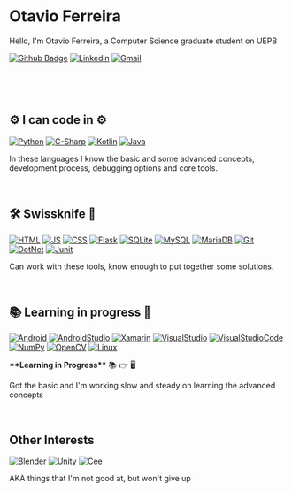 # Otavio Ferreira

Hello, I'm Otavio Ferreira, a Computer Science graduate student on UEPB

[![Github Badge](https://img.shields.io/badge/GitHub-100000?style=flat-square&logo=github&logoColor=white)](https://github.com/otavio-f)
[![Linkedin](https://img.shields.io/badge/LinkedIn-0077B5?style=flat-square&logo=linkedin&logoColor=white)](https://www.linkedin.com/in/otavio-ferreira-480aa3191)
[![Gmail](https://img.shields.io/badge/Gmail-D14836?style=flat-square&logo=gmail&logoColor=white)](mailto:otavioferreira671@gmail.com)

&nbsp;

&nbsp;

## :gear: I can code in :gear:
[![Python](https://img.shields.io/badge/Python-14354C?style=for-the-badge&logo=python&logoColor=white)](https://www.python.org/)
[![C-Sharp](https://img.shields.io/badge/C%23-239120?style=for-the-badge&logo=c-sharp&logoColor=white)](https://docs.microsoft.com/dotnet/csharp/)
[![Kotlin](https://img.shields.io/badge/Kotlin-0095D5?&style=for-the-badge&logo=kotlin&logoColor=white)](https://kotlinlang.org/)
[![Java](https://img.shields.io/badge/Java-ED8B00?style=for-the-badge&logo=java&logoColor=white)](https://www.java.com/)

In these languages I know the basic and some advanced concepts, development process, debugging options and core tools.

&nbsp;

## :hammer_and_wrench: Swissknife :toolbox:
[![HTML](https://img.shields.io/badge/HTML5-E34F26?style=for-the-badge&logo=html5&logoColor=white)](https://developer.mozilla.org/docs/Web/HTML)
[![JS](https://img.shields.io/badge/JavaScript-323330?style=for-the-badge&logo=javascript&logoColor=F7DF1E)](https://developer.mozilla.org/docs/Web/Javascript)
[![CSS](https://img.shields.io/badge/CSS3-1572B6?style=for-the-badge&logo=css3&logoColor=white)](https://developer.mozilla.org/docs/Web/CSS)
[![Flask](https://img.shields.io/badge/Flask-000000?style=for-the-badge&logo=flask&logoColor=white)](https://flask.palletsprojects.com/en/2.0.x/)
[![SQLite](https://img.shields.io/badge/SQLite-07405E?style=for-the-badge&logo=sqlite&logoColor=white)](https://www.sqlite.org/index.html)
[![MySQL](https://img.shields.io/badge/MySQL-3E6E93?style=for-the-badge&logo=mysql&logoColor=white)](https://www.mysql.com/)
[![MariaDB](https://img.shields.io/badge/MariaDB-01529E?style=for-the-badge&logo=mariadb&logoColor=white)](https://mariadb.org/)
[![Git](https://img.shields.io/badge/Git-E34F26?style=for-the-badge&logo=git&logoColor=white)](https://git-scm.com/)
[![DotNet](https://img.shields.io/badge/.NET-5C2D91?style=for-the-badge&logo=.net&logoColor=white)](https://docs.microsoft.com/dotnet/)
[![Junit](https://img.shields.io/badge/JUnit-25A162?style=for-the-badge&logo=junit5&logoColor=white)](https://junit.org/junit5/)

Can work with these tools, know enough to put together some solutions.

&nbsp;

## :books: Learning in progress :scroll:
[![Android](https://img.shields.io/badge/Android-3DDC84?style=for-the-badge&logo=android&logoColor=white)](https://www.android.com/)
[![AndroidStudio](https://img.shields.io/badge/Android%20Studio-3DDC84?style=for-the-badge&logo=androidstudio&logoColor=black)](https://developer.android.com/studio)
[![Xamarin](https://img.shields.io/badge/Xamarin-3498DB?style=for-the-badge&logo=xamarin&logoColor=white)](https://dotnet.microsoft.com/apps/xamarin)
[![VisualStudio](https://img.shields.io/badge/Visual%20Studio-3B2E58?style=for-the-badge&logo=visualstudio&logoColor=black)](https://visualstudio.microsoft.com/)
[![VisualStudioCode](https://img.shields.io/badge/Visual%20Studio%20Code-white?style=for-the-badge&logo=visualstudiocode&logoColor=0066B8)](https://code.visualstudio.com/)
[![NumPy](https://img.shields.io/badge/NumPy-013243?style=for-the-badge&logo=numpy&logoColor=white)](https://numpy.org/)
[![OpenCV](https://img.shields.io/badge/OpenCV-695AFF?style=for-the-badge&logo=opencv&logoColor=white)](https://opencv.org/)
[![Linux](https://img.shields.io/badge/Linux-E34F26?style=for-the-badge&logo=linux&logoColor=black)](https://kernel.org/)

**\*\*Learning in Progress\*\*** :books: :point_right: :desktop_computer:

Got the basic and I'm working slow and steady on learning the advanced concepts

&nbsp;

## Other Interests
[![Blender](https://img.shields.io/badge/Blender-002D79?style=for-the-badge&logo=blender&logoColor=white)](https://www.blender.org/)
[![Unity](https://img.shields.io/badge/Unity-000000?style=for-the-badge&logo=unity&logoColor=white)](https://unity.com/)
[![Cee](https://img.shields.io/badge/C-00599C?style=for-the-badge&logo=c&logoColor=white)](https://www.cprogramming.com/)

AKA things that I'm not good at, but won't give up

&nbsp;

<!--
**otavio-f/otavio-f** is a ✨ _special_ ✨ repository because its `README.md` (this file) appears on your GitHub profile.

Here are some ideas to get you started:

- 🔭 I’m currently working on ...
- 🌱 I’m currently learning ...
- 👯 I’m looking to collaborate on ...
- 🤔 I’m looking for help with ...
- 💬 Ask me about ...
- 📫 How to reach me: ...
- 😄 Pronouns: ...
- ⚡ Fun fact: ...
-->
